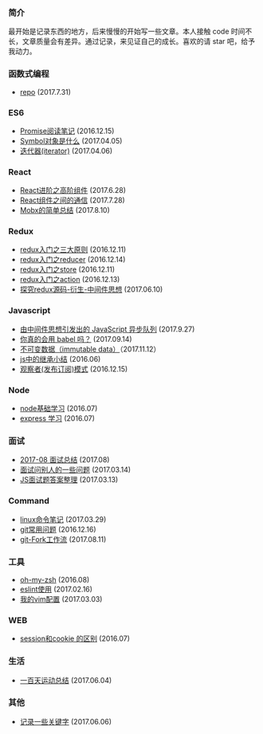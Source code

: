 
### 简介
最开始是记录东西的地方，后来慢慢的开始写一些文章。本人接触 code 时间不长，文章质量会有差异。通过记录，来见证自己的成长。喜欢的请 star 吧，给予我动力。

### 函数式编程
- [repo](https://github.com/sunyongjian/FP-Code/tree/master) (2017.7.31)

### ES6
- [Promise阅读笔记](https://github.com/sunyongjian/blog/issues/12) (2016.12.15)
- [Symbol对象是什么](https://github.com/sunyongjian/blog/issues/17) (2017.04.05)
- [迭代器(iterator)](https://github.com/sunyongjian/blog/issues/18) (2017.04.06)

### React
- [React进阶之高阶组件](https://github.com/sunyongjian/blog/issues/25) (2017.6.28)
- [React组件之间的通信](https://github.com/sunyongjian/blog/issues/27) (2017.7.28)
- [Mobx的简单总结](https://github.com/sunyongjian/blog/issues/28) (2017.8.10)

### Redux
- [redux入门之三大原则](https://github.com/sunyongjian/blog/issues/8) (2016.12.11)
- [redux入门之reducer](https://github.com/sunyongjian/blog/issues/9) (2016.12.14)
- [redux入门之store](https://github.com/sunyongjian/blog/issues/10) (2016.12.11)
- [redux入门之action](https://github.com/sunyongjian/blog/issues/11) (2016.12.13)
- [探究redux源码-衍生-中间件思想](https://github.com/sunyongjian/blog/issues/21) (2017.06.10)

### Javascript
- [由中间件思想引发出的 JavaScript 异步队列](https://github.com/sunyongjian/blog/issues/31) (2017.9.27)
- [你真的会用 babel 吗？](https://github.com/sunyongjian/blog/issues/30) (2017.09.14)
- [不可变数据（immutable data）](https://github.com/sunyongjian/blog/issues/33)（2017.11.12）
- [js中的继承小结](https://github.com/sunyongjian/blog/issues/7) (2016.06)
- [观察者(发布订阅)模式](https://github.com/sunyongjian/blog/issues/13) (2016.12.15)

### Node
- [node基础学习](https://github.com/sunyongjian/blog/issues/6) (2016.07)
- [express 学习](https://github.com/sunyongjian/blog/issues/5) (2016.07)

### 面试
- [2017-08 面试总结](https://github.com/sunyongjian/blog/issues/32) (2017.08)
- [面试问别人的一些问题](https://github.com/sunyongjian/blog/issues/24) (2017.03.14)
- [JS面试题答案整理](https://github.com/sunyongjian/blog/issues/23) (2017.03.13)

### Command
- [linux命令笔记](https://github.com/sunyongjian/blog/issues/15) (2017.03.29)
- [git常用问题](https://github.com/sunyongjian/blog/issues/16) (2016.12.16)
- [git-Fork工作流](https://github.com/sunyongjian/blog/issues/29) (2017.08.11)

### 工具
- [oh-my-zsh](https://github.com/sunyongjian/blog/issues/2) (2016.08)
- [eslint使用](https://github.com/sunyongjian/blog/issues/14) (2017.02.16)
- [我的vim配置](https://github.com/sunyongjian/blog/issues/22) (2017.03.03)

### WEB
- [session和cookie 的区别](https://github.com/sunyongjian/blog/issues/4) (2016.07)

### 生活
- [一百天运动总结](https://github.com/sunyongjian/blog/issues/19) (2017.06.04)

### 其他
- [记录一些关键字](https://github.com/sunyongjian/blog/issues/20) (2017.06.06)
